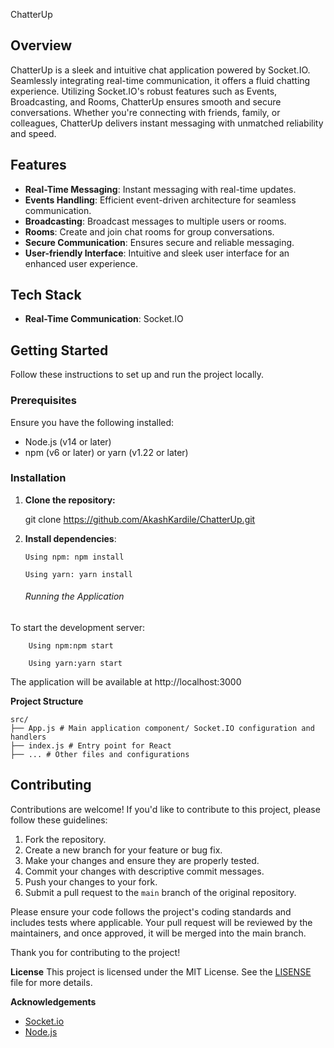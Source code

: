 ChatterUp

## Overview

ChatterUp is a sleek and intuitive chat application powered by Socket.IO. Seamlessly integrating real-time communication, it offers a fluid chatting experience. Utilizing Socket.IO's robust features such as Events, Broadcasting, and Rooms, ChatterUp ensures smooth and secure conversations. Whether you're connecting with friends, family, or colleagues, ChatterUp delivers instant messaging with unmatched reliability and speed.

## Features

- **Real-Time Messaging**: Instant messaging with real-time updates.
- **Events Handling**: Efficient event-driven architecture for seamless communication.
- **Broadcasting**: Broadcast messages to multiple users or rooms.
- **Rooms**: Create and join chat rooms for group conversations.
- **Secure Communication**: Ensures secure and reliable messaging.
- **User-friendly Interface**: Intuitive and sleek user interface for an enhanced user experience.

## Tech Stack

- **Real-Time Communication**: Socket.IO

## Getting Started

Follow these instructions to set up and run the project locally.

### Prerequisites

Ensure you have the following installed:

- Node.js (v14 or later)
- npm (v6 or later) or yarn (v1.22 or later)

### Installation

1.  **Clone the repository:**

    git clone https://github.com/AkashKardile/ChatterUp.git

2.  **Install dependencies**:

        Using npm: npm install
        
        Using yarn: yarn install

    ###### Running the Application

   To start the development server:

        Using npm:npm start
    
        Using yarn:yarn start

The application will be available at http://localhost:3000

**Project Structure**

    src/
    ├── App.js # Main application component/ Socket.IO configuration and handlers
    ├── index.js # Entry point for React
    ├── ... # Other files and configurations

## Contributing

Contributions are welcome! If you'd like to contribute to this project, please follow these guidelines:

1. Fork the repository.
2. Create a new branch for your feature or bug fix.
3. Make your changes and ensure they are properly tested.
4. Commit your changes with descriptive commit messages.
5. Push your changes to your fork.
6. Submit a pull request to the `main` branch of the original repository.

Please ensure your code follows the project's coding standards and includes tests where applicable. Your pull request will be reviewed by the maintainers, and once approved, it will be merged into the main branch.

Thank you for contributing to the project!

**License**
This project is licensed under the MIT License. See the [LISENSE](LISENSE) file for more details.

**Acknowledgements**

- [Socket.io](https://socket.io/)
- [Node.js](https://nodejs.org/en)
